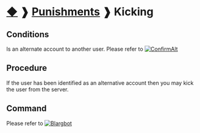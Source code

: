 # [◆](/../../) ❱ [Punishments](/Punishments) ❱ Kicking

## Conditions
Is an alternate account to another user. Please refer to [![ConfirmAlt](https://img.shields.io/badge/Transfer_Rank-informational?logo=lastpass)](/Roles/Beta/ConfirmAlt.md)


## Procedure

If the user has been identified as an alternative account then you may kick the user from the server.

## Command
Please refer to [![Blargbot](https://img.shields.io/badge/Transfer_Rank-informational?logo=lastpass)](/Bots/Blargbot.md)
<!-- TAGS --> <!-- Kick Kicking -->
